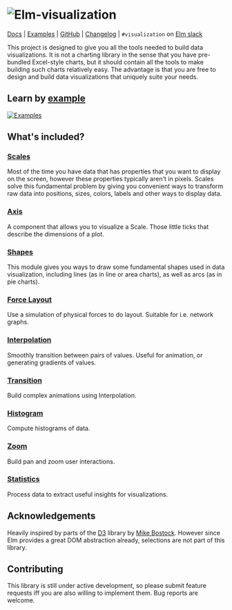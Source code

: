 # ![Elm-visualization](https://code.kokizzu.eu/elm-visualization/misc/Logo-600.png)

[Docs](http://package.elm-lang.org/packages/kokizzu/elm-visualization/latest/) | [Examples](https://elm-visualization.netlify.com/) | [GitHub](https://github.com/kokizzu/elm-visualization) | [Changelog](https://github.com/kokizzu/elm-visualization/releases) | `#visualization` on [Elm slack](https://elmlang.herokuapp.com)

This project is designed to give you all the tools needed to build data visualizations.
It is not a charting library in the sense that you have pre-bundled Excel-style
charts, but it should contain all the tools to make building such charts relatively
easy. The advantage is that you are free to design and build data visualizations
that uniquely suite your needs.

## Learn by [example](https://elm-visualization.netlify.com/)

[![Examples](https://code.kokizzu.eu/elm-visualization/misc/examples-600.png)](https://elm-visualization.netlify.com/)

## What's included?

### [Scales](http://package.elm-lang.org/packages/kokizzu/elm-visualization/latest/Scale)

Most of the time you have data that has properties that you want to display on the
screen, however these properties typically aren't in pixels. Scales solve this
fundamental problem by giving you convenient ways to transform raw data into positions,
sizes, colors, labels and other ways to display data.

### [Axis](http://package.elm-lang.org/packages/kokizzu/elm-visualization/latest/Axis)

A component that allows you to visualize a Scale. Those little ticks that describe
the dimensions of a plot.


### [Shapes](http://package.elm-lang.org/packages/kokizzu/elm-visualization/latest/Shape)

This module gives you ways to draw some fundamental shapes used in data visualization, including lines (as in line or area charts),
as well as arcs (as in pie charts).

### [Force Layout](http://package.elm-lang.org/packages/kokizzu/elm-visualization/latest/Force)

Use a simulation of physical forces to do layout. Suitable for i.e. network graphs.

### [Interpolation](http://package.elm-lang.org/packages/kokizzu/elm-visualization/latest/Interpolation)

Smoothly transition between pairs of values. Useful for animation, or generating gradients of values.

### [Transition](http://package.elm-lang.org/packages/kokizzu/elm-visualization/latest/Transition)

Build complex animations using Interpolation.


### [Histogram](http://package.elm-lang.org/packages/kokizzu/elm-visualization/latest/Histogram)

Compute histograms of data.

### [Zoom](http://package.elm-lang.org/packages/kokizzu/elm-visualization/latest/Zoom)

Build pan and zoom user interactions.

### [Statistics](http://package.elm-lang.org/packages/kokizzu/elm-visualization/latest/Statistics)

Process data to extract useful insights for visualizations.

## Acknowledgements

Heavily inspired by parts of the [D3](https://github.com/d3/d3) library
by [Mike Bostock](https://bost.ocks.org/mike/). However since Elm provides a
great DOM abstraction already, selections are not part of this library.

## Contributing

This library is still under active development, so please submit feature requests
iff you are also willing to implement them. Bug reports are welcome.
